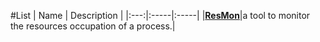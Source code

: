 #List
| Name | Description |
|:---:|:-----|:-----|
|[**ResMon**](/readmes/ResMon.md)|a tool to monitor the resources occupation of a process.|
